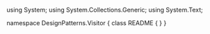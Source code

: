 ﻿using System;
using System.Collections.Generic;
using System.Text;

namespace DesignPatterns.Visitor
{
    class README
    {
    }
}

